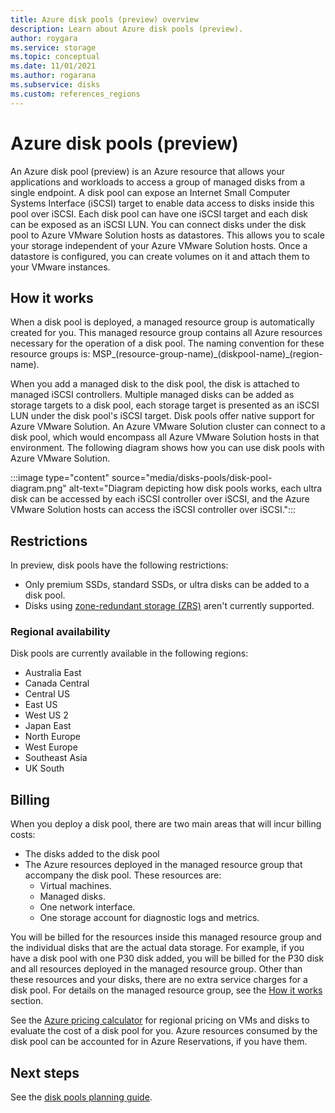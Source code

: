 ```yaml
---
title: Azure disk pools (preview) overview
description: Learn about Azure disk pools (preview).
author: roygara
ms.service: storage
ms.topic: conceptual
ms.date: 11/01/2021
ms.author: rogarana
ms.subservice: disks
ms.custom: references_regions
---
```


# Azure disk pools (preview)

An Azure disk pool (preview) is an Azure resource that allows your applications and workloads to access a group of managed disks from a single endpoint. A disk pool can expose an Internet Small Computer Systems Interface (iSCSI) target to enable data access to disks inside this pool over iSCSI. Each disk pool can have one iSCSI target and each disk can be exposed as an iSCSI LUN. You can connect disks under the disk pool to Azure VMware Solution hosts as datastores. This allows you to scale your storage independent of your Azure VMware Solution hosts. Once a datastore is configured, you can create volumes on it and attach them to your VMware instances.

## How it works

When a disk pool is deployed, a managed resource group is automatically created for you. This managed resource group contains all Azure resources necessary for the operation of a disk pool. The naming convention for these resource groups is: MSP_(resource-group-name)_(diskpool-name)\_(region-name).

When you add a managed disk to the disk pool, the disk is attached to managed iSCSI controllers. Multiple managed disks can be added as storage targets to a disk pool, each storage target is presented as an iSCSI LUN under the disk pool's iSCSI target. Disk pools offer native support for Azure VMware Solution. An Azure VMware Solution cluster can connect to a disk pool, which would encompass all Azure VMware Solution hosts in that environment. The following diagram shows how you can use disk pools with Azure VMware Solution.

:::image type="content" source="media/disks-pools/disk-pool-diagram.png" alt-text="Diagram depicting how disk pools works, each ultra disk can be accessed by each iSCSI controller over iSCSI, and the Azure VMware Solution hosts can access the iSCSI controller over iSCSI.":::

## Restrictions

In preview, disk pools have the following restrictions:

- Only premium SSDs, standard SSDs, or ultra disks can be added to a disk pool.
- Disks using [zone-redundant storage (ZRS)](disks-redundancy.md#zone-redundant-storage-for-managed-disks) aren't currently supported. 

### Regional availability

Disk pools are currently available in the following regions:

- Australia East
- Canada Central
- Central US
- East US
- West US 2
- Japan East
- North Europe
- West Europe
- Southeast Asia
- UK South


## Billing

When you deploy a disk pool, there are two main areas that will incur billing costs:

- The disks added to the disk pool
- The Azure resources deployed in the managed resource group that accompany the disk pool. These resources are:
    - Virtual machines.
    - Managed disks.
    - One network interface.
    - One storage account for diagnostic logs and metrics.
        
You will be billed for the resources inside this managed resource group and the individual disks that are the actual data storage. For example, if you have a disk pool with one P30 disk added, you will be billed for the P30 disk and all resources deployed in the managed resource group. Other than these resources and your disks, there are no extra service charges for a disk pool. For details on the managed resource group, see the [How it works](#how-it-works) section.

See the [Azure pricing calculator](https://azure.microsoft.com/pricing/calculator/) for regional pricing on VMs and disks to evaluate the cost of a disk pool for you. Azure resources consumed by the disk pool can be accounted for in Azure Reservations, if you have them.


## Next steps

See the [disk pools planning guide](disks-pools-planning.md).
